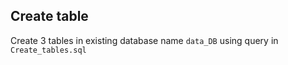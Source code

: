 ## Create table 
Create 3 tables in existing database name `data_DB` using query in `Create_tables.sql`
